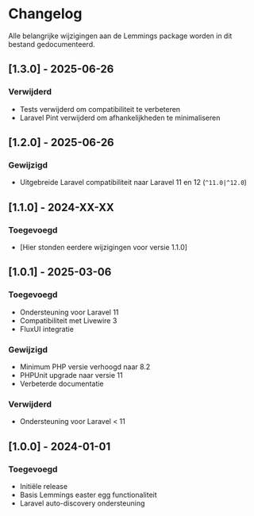 # Changelog

Alle belangrijke wijzigingen aan de Lemmings package worden in dit bestand gedocumenteerd.

## [1.3.0] - 2025-06-26

### Verwijderd

-   Tests verwijderd om compatibiliteit te verbeteren
-   Laravel Pint verwijderd om afhankelijkheden te minimaliseren

## [1.2.0] - 2025-06-26

### Gewijzigd

-   Uitgebreide Laravel compatibiliteit naar Laravel 11 en 12 (`^11.0|^12.0`)

## [1.1.0] - 2024-XX-XX

### Toegevoegd

-   [Hier stonden eerdere wijzigingen voor versie 1.1.0]

## [1.0.1] - 2025-03-06

### Toegevoegd

-   Ondersteuning voor Laravel 11
-   Compatibiliteit met Livewire 3
-   FluxUI integratie

### Gewijzigd

-   Minimum PHP versie verhoogd naar 8.2
-   PHPUnit upgrade naar versie 11
-   Verbeterde documentatie

### Verwijderd

-   Ondersteuning voor Laravel < 11

## [1.0.0] - 2024-01-01

### Toegevoegd

-   Initiële release
-   Basis Lemmings easter egg functionaliteit
-   Laravel auto-discovery ondersteuning
